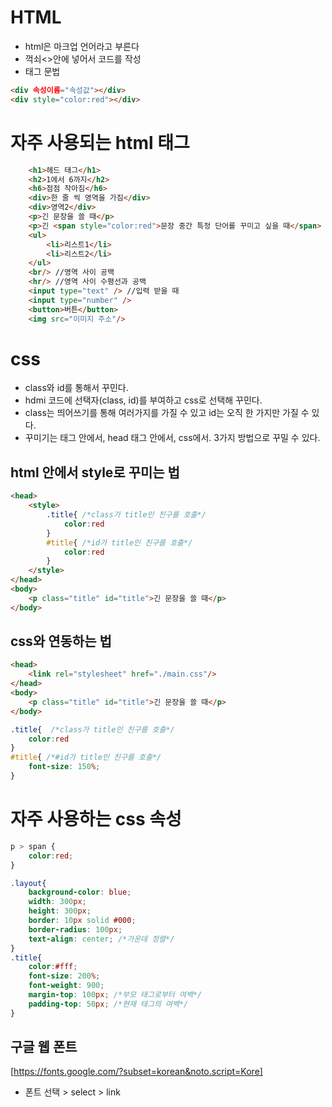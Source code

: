 # HTML   
* html은 마크업 언어라고 부른다  
* 꺽쇠<>안에 넣어서 코드를 작성  
* 태그 문법  

```html
<div 속성이름="속성값"></div>  
<div style="color:red"></div>  
```  

# 자주 사용되는 html 태그  
```html
    <h1>헤드 태그</h1>
    <h2>1에서 6까지</h2>
    <h6>점점 작아짐</h6>
    <div>한 줄 씩 영역을 가짐</div>
    <div>영역2</div>
    <p>긴 문장을 쓸 때</p>
    <p>긴 <span style="color:red">문장 중간 특정 단어를 꾸미고 싶을 때</span> 문장을 쓸 때</p>
    <ul>
        <li>리스트1</li>
        <li>리스트2</li>
    </ul>
    <br/> //영역 사이 공백
    <hr/> //영역 사이 수평선과 공백
    <input type="text" /> //입력 받을 때
    <input type="number" />
    <button>버튼</button>
    <img src="이미지 주소"/>
```  

# css  
* class와 id를 통해서 꾸민다.  
* hdmi 코드에 선택자(class, id)를 부여하고 css로 선택해 꾸민다.  
* class는 띄어쓰기를 통해 여러가지를 가질 수 있고 id는 오직 한 가지만 가질 수 있다.  
* 꾸미기는 태그 안에서, head 태그 안에서, css에서. 3가지 방법으로 꾸밀 수 있다.

## html 안에서 style로 꾸미는 법
```html
<head>
    <style>
        .title{ /*class가 title인 친구를 호출*/
            color:red
        }
        #title{ /*id가 title인 친구를 호출*/
            color:red
        }
    </style>
</head>
<body>
    <p class="title" id="title">긴 문장을 쓸 때</p>
</body>
```  

## css와 연동하는 법
```html
<head>
    <link rel="stylesheet" href="./main.css"/>
</head>
<body>
    <p class="title" id="title">긴 문장을 쓸 때</p>
</body>
```

```css
.title{  /*class가 title인 친구를 호출*/
    color:red
}
#title{ /*#id가 title인 친구를 호출*/
    font-size: 150%;
}
```  

# 자주 사용하는 css 속성  
```css
p > span { 
    color:red;
}

.layout{
    background-color: blue;
    width: 300px;
    height: 300px;
    border: 10px solid #000;
    border-radius: 100px;
    text-align: center; /*가운데 정렬*/
}
.title{
    color:#fff;
    font-size: 200%;
    font-weight: 900;
    margin-top: 100px; /*부모 태그로부터 여백*/
    padding-top: 50px; /*현재 태그의 여백*/
}
```

## 구글 웹 폰트
[https://fonts.google.com/?subset=korean&noto.script=Kore]  
* 폰트 선택 > select > link  
